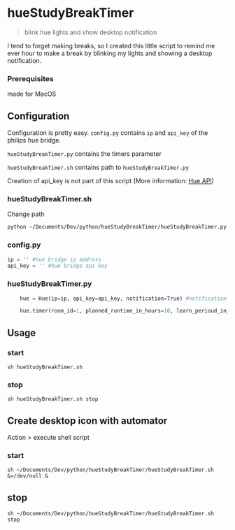 # hueStudyBreakTimer
> blink hue lights and show desktop notification


I tend to forget making breaks, so I created this little script to remind me ever hour to make a break by blinking my lights and showing a desktop notification.

### Prerequisites
made for MacOS

## Configuration
Configuration is pretty easy. `config.py` contains `ip` and `api_key` of the philips hue bridge.

`hueStudyBreakTimer.py` contains the timers parameter 

`hueStudyBreakTimer.sh` contains path to `hueStudyBreakTimer.py`

Creation of api_key is not part of this script (More information: [Hue API](https://developers.meethue.com/develop/get-started-2/))

### hueStudyBreakTimer.sh
Change path

```sh
python ~/Documents/Dev/python/hueStudyBreakTimer/hueStudyBreakTimer.py &
```

### config.py
```python
ip = '' #hue bridge ip address
api_key = '' #hue bridge api key

```


### hueStudyBreakTimer.py
```python
    hue = Hue(ip=ip, api_key=api_key, notification=True) #notification can be turned on/off

    hue.timer(room_id=1, planned_runtime_in_hours=10, learn_perioud_in_min=60, break_perioud_in_min=5)
```

## Usage
### start
```
sh hueStudyBreakTimer.sh
```


### stop
```
sh hueStudyBreakTimer.sh stop
```




## Create desktop icon with automator
Action > execute shell script

### start
```
sh ~/Documents/Dev/python/hueStudyBreakTimer/hueStudyBreakTimer.sh &>/dev/null &
```

## stop
```
sh ~/Documents/Dev/python/hueStudyBreakTimer/hueStudyBreakTimer.sh stop
```

